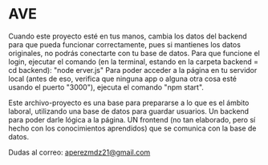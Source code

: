 # AVE

Cuando este proyecto esté en tus manos, cambia los datos del backend para que pueda funcionar correctamente, pues si mantienes los datos originales, no podrás conectarte con tu base de datos.
Para que funcione el login, ejecutar el comando (en la terminal, estando en la carpeta backend = cd backend): "node erver.js"
Para poder acceder a la página en tu servidor local (antes de eso, verifica que ninguna app o alguna otra cosa esté usando el puerto "3000"), ejecuta el comando "npm start".

Este archivo-proyecto es una base para prepararse a lo que es el ámbito laboral, utilizando una base de datos para guardar usuarios. Un backend para poder darle lógica a la página. UN frontend (no tan elaborado, pero sí hecho con los conocimientos aprendidos) que se comunica con la base de datos.

Dudas al correo: aperezmdz21@gmail.com
